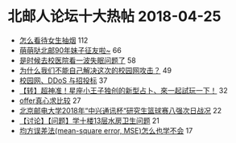# 北邮人论坛十大热帖 2018-04-25

- [怎么看待女生抽烟](https://bbs.byr.cn/article/Feeling/3054406) 112
- [萌萌哒北邮90年妹子征友啦~](https://bbs.byr.cn/article/Friends/1865817) 66
- [是时候去校医院看一波失眠问题了](https://bbs.byr.cn/article/Talking/5999628) 58
- [为什么我们不能自己解决这次的校园网攻击？](https://bbs.byr.cn/article/Picture/3211400) 49
- [校园网、DDoS 与招投标](https://bbs.byr.cn/article/BUPTNet/94325) 37
- [【转】超神准！星座小王子独创的新型占卜、來一起試玩一下！](https://bbs.byr.cn/article/Constellations/326533) 32
- [offer真心求比较](https://bbs.byr.cn/article/WorkLife/1101772) 27
- [北京邮电大学2018年“中兴通讯杯“研究生篮球赛八强次日战况](https://bbs.byr.cn/article/Basketball/608407) 22
- [【讨论】【问题】学十楼13层水房卫生问题](https://bbs.byr.cn/article/Environment/103873) 21
- [均方误差法(mean-square error, MSE)怎么也学不会](https://bbs.byr.cn/article/ML_DM/29252) 17


